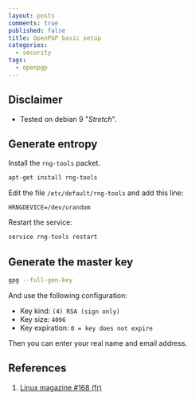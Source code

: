 ```yaml
---
layout: posts
comments: true
published: false
title: OpenPGP basic setup
categories:
  - security
tags:
  - openpgp
---
```


## Disclaimer

 * Tested on debian 9 "_Stretch_".

## Generate entropy

Install the `rng-tools` packet.

```sh
apt-get install rng-tools
```

Edit the file `/etc/default/rng-tools` and add this line:

```
HRNGDEVICE=/dev/urandom
```

Restart the service:

```sh
service rng-tools restart
```

## Generate the master key

```sh
gpg --full-gen-key
```
And use the following configuration:

 * Key kind: `(4) RSA (sign only)`
 * Key size: `4096`
 * Key expiration: `0 = key does not expire`

Then you can enter your real name and email address.

## References

1. [Linux magazine #168 (fr)][1]

[1]: http://connect.ed-diamond.com/GNU-Linux-Magazine/GLMF-168
